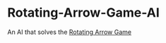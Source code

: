 # Rotating-Arrow-Game-AI
An AI that solves the 
<a href="https://github.com/EricL521/Rotating-Arrow-Game/" target="_blank">Rotating Arrow Game</a>
